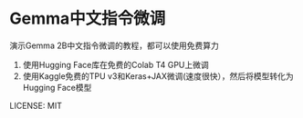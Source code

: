 # Gemma中文指令微调
演示Gemma 2B中文指令微调的教程，都可以使用免费算力

1. 使用Hugging Face库在免费的Colab T4 GPU上微调
2. 使用Kaggle免费的TPU v3和Keras+JAX微调(速度很快），然后将模型转化为Hugging Face模型

LICENSE: MIT
